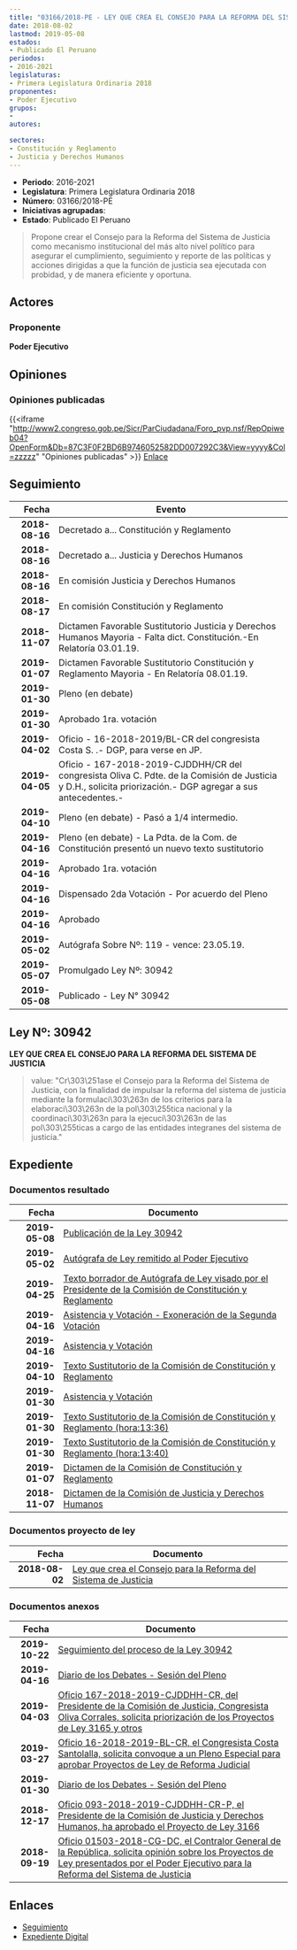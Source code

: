```yaml
---
title: "03166/2018-PE - LEY QUE CREA EL CONSEJO PARA LA REFORMA DEL SISTEMA DE JUSTICIA"
date: 2018-08-02
lastmod: 2019-05-08
estados:
- Publicado El Peruano
periodos:
- 2016-2021
legislaturas:
- Primera Legislatura Ordinaria 2018
proponentes:
- Poder Ejecutivo
grupos:
- 
autores:

sectores:
- Constitución y Reglamento
- Justicia y Derechos Humanos
---
```

- **Periodo**: 2016-2021
- **Legislatura**: Primera Legislatura Ordinaria 2018
- **Número**: 03166/2018-PE
- **Iniciativas agrupadas**: 
- **Estado**: Publicado El Peruano

> Propone crear el Consejo para la Reforma del Sistema de Justicia como mecanismo institucional del más alto nivel político para asegurar el cumplimiento, seguimiento y reporte de las políticas y acciones dirigidas a que la función de justicia sea ejecutada con probidad, y de manera eficiente y oportuna.


## Actores

### Proponente

**Poder Ejecutivo**

## Opiniones

### Opiniones publicadas

{{<iframe "http://www2.congreso.gob.pe/Sicr/ParCiudadana/Foro_pvp.nsf/RepOpiweb04?OpenForm&Db=87C3F0F2BD6B9746052582DD007292C3&View=yyyy&Col=zzzzz" "Opiniones publicadas" >}}
[Enlace](http://www2.congreso.gob.pe/Sicr/ParCiudadana/Foro_pvp.nsf/RepOpiweb04?OpenForm&Db=87C3F0F2BD6B9746052582DD007292C3&View=yyyy&Col=zzzzz)


## Seguimiento

| Fecha | Evento |
|------:|--------|
| **2018-08-16** | Decretado a... Constitución y Reglamento |
| **2018-08-16** | Decretado a... Justicia y Derechos Humanos |
| **2018-08-16** | En comisión Justicia y Derechos Humanos |
| **2018-08-17** | En comisión Constitución y Reglamento |
| **2018-11-07** | Dictamen Favorable Sustitutorio Justicia y Derechos Humanos Mayoria - Falta dict. Constitución.-En Relatoría 03.01.19. |
| **2019-01-07** | Dictamen Favorable Sustitutorio Constitución y Reglamento Mayoria - En Relatoría 08.01.19. |
| **2019-01-30** | Pleno (en debate) |
| **2019-01-30** | Aprobado 1ra. votación |
| **2019-04-02** | Oficio - 16-2018-2019/BL-CR del congresista Costa S. .- DGP, para verse en JP. |
| **2019-04-05** | Oficio - 167-2018-2019-CJDDHH/CR del congresista Oliva C. Pdte. de la Comisión de Justicia y D.H., solicita priorización.- DGP agregar a sus antecedentes.- |
| **2019-04-10** | Pleno (en debate) - Pasó a 1/4 intermedio. |
| **2019-04-16** | Pleno (en debate) - La Pdta. de la Com. de Constitución presentó un nuevo texto sustitutorio |
| **2019-04-16** | Aprobado 1ra. votación |
| **2019-04-16** | Dispensado 2da Votación - Por acuerdo del Pleno |
| **2019-04-16** | Aprobado |
| **2019-05-02** | Autógrafa Sobre Nº: 119 - vence: 23.05.19. |
| **2019-05-07** | Promulgado Ley Nº: 30942 |
| **2019-05-08** | Publicado - Ley N° 30942 |

## Ley Nº: 30942

**LEY QUE CREA EL CONSEJO PARA LA REFORMA DEL SISTEMA DE JUSTICIA**

> value: "Cr\303\251ase el Consejo para la Reforma del Sistema de Justicia, con la finalidad de impulsar la reforma del sistema de justicia mediante la formulaci\303\263n de los criterios para la elaboraci\303\263n de la pol\303\255tica nacional y la coordinaci\303\263n para la ejecuci\303\263n de las pol\303\255ticas a cargo de las entidades integranes del sistema de justicia."


## Expediente

### Documentos resultado

| Fecha | Documento |
|------:|-----------|
| **2019-05-08** | [Publicación de la Ley 30942](http://www.leyes.congreso.gob.pe/Documentos/2016_2021/ADLP/Normas_Legales/30942-LEY.pdf) |
| **2019-05-02** | [Autógrafa de Ley remitido al Poder Ejecutivo](http://www.leyes.congreso.gob.pe/Documentos/2016_2021/ADLP/Texto_Aprobado/AU0316620190502.pdf) |
| **2019-04-25** | [Texto borrador de Autógrafa de Ley visado por el Presidente de la Comisión de Constitución y Reglamento](http://www.leyes.congreso.gob.pe/Documentos/2016_2021/Texto_Borrador_de_Autografa/BAU0316620190425.pdf) |
| **2019-04-16** | [Asistencia y Votación - Exoneración de la Segunda Votación](http://www.leyes.congreso.gob.pe/Documentos/2016_2021/Asistencia_y_Votacion/Proyectos_de_Ley/Exoneracion_de_Segunda_Votacion/ESV0.316620190416.pdf) |
| **2019-04-16** | [Asistencia y Votación](http://www.leyes.congreso.gob.pe/Documentos/2016_2021/Asistencia_y_Votacion/Proyectos_de_Ley/AV0316620190416.pdf) |
| **2019-04-10** | [Texto Sustitutorio de la Comisión de Constitución y Reglamento](http://www.leyes.congreso.gob.pe/Documentos/2016_2021/Texto_Sustitutorio/Proyectos_de_Ley/TS0316620190410.pdf) |
| **2019-01-30** | [Asistencia y Votación](http://www.leyes.congreso.gob.pe/Documentos/2016_2021/Asistencia_y_Votacion/Proyectos_de_Ley/PL_AV03166_20190130.pdf) |
| **2019-01-30** | [Texto Sustitutorio de la Comisión de Constitución y Reglamento (hora:13:36)](http://www.leyes.congreso.gob.pe/Documentos/2016_2021/Texto_Sustitutorio/Proyectos_de_Ley/TS0316620190130-.pdf) |
| **2019-01-30** | [Texto Sustitutorio de la Comisión de Constitución y Reglamento (hora:13:40)](http://www.leyes.congreso.gob.pe/Documentos/2016_2021/Texto_Sustitutorio/Proyectos_de_Ley/TS0316620190130.pdf) |
| **2019-01-07** | [Dictamen de la Comisión de Constitución y Reglamento](http://www.leyes.congreso.gob.pe/Documentos/2016_2021/Dictamenes/Proyectos_de_Ley/03166DC04MAY20190107.pdf) |
| **2018-11-07** | [Dictamen de la Comisión de Justicia y Derechos Humanos](http://www.leyes.congreso.gob.pe/Documentos/2016_2021/Dictamenes/Proyectos_de_Ley/03166DC15MAY20181107.pdf) |

### Documentos proyecto de ley

| Fecha | Documento |
|------:|-----------|
| **2018-08-02** | [Ley que crea el Consejo para la Reforma del Sistema de Justicia](http://www.leyes.congreso.gob.pe/Documentos/2016_2021/Proyectos_de_Ley_y_de_Resoluciones_Legislativas/PL0316620180802.PDF) |

### Documentos anexos

| Fecha | Documento |
|------:|-----------|
| **2019-10-22** | [Seguimiento del proceso de la Ley 30942](http://www.leyes.congreso.gob.pe/Documentos/2016_2021/Seguimiento_de_Proyectos_de_Ley/03166PL20191022.pdf) |
| **2019-04-16** | [Diario de los Debates - Sesión del Pleno](http://www2.congreso.gob.pe/Sicr/DiarioDebates/Publicad.nsf/SesionesPleno/05256D6E0073DFE9052583DF006177E0/$FILE/SLO-2018-6.pdf) |
| **2019-04-03** | [Oficio 167-2018-2019-CJDDHH-CR, del Presidente de la Comisión de Justicia, Congresista Oliva Corrales, solicita priorización de los Proyectos de Ley 3165 y otros](http://www.leyes.congreso.gob.pe/Documentos/2016_2021/Oficios/Comisiones_Ordinarias/OFICIO-167-2018-2019-CJDDHH-CR.pdf) |
| **2019-03-27** | [Oficio 16-2018-2019-BL-CR, el Congresista Costa Santolalla, solicita convoque a un Pleno Especial para aprobar Proyectos de Ley de Reforma Judicial](http://www.leyes.congreso.gob.pe/Documentos/2016_2021/Oficios/Congresistas/OFICIO-16-2018-2019-BL-CR.pdf) |
| **2019-01-30** | [Diario de los Debates - Sesión del Pleno](http://www2.congreso.gob.pe/Sicr/DiarioDebates/Publicad.nsf/SesionesPleno/05256D6E0073DFE905258393006202ED/$FILE/PLO-2018-20B.pdf) |
| **2018-12-17** | [Oficio 093-2018-2019-CJDDHH-CR-P, el Presidente de la Comisión de Justicia y Derechos Humanos, ha aprobado el Proyecto de Ley 3166](http://www.leyes.congreso.gob.pe/Documentos/2016_2021/Oficios/Comisiones_Ordinarias/OFICIO-093-2018-2019-CJDDHH-CR-P.pdf) |
| **2018-09-19** | [Oficio 01503-2018-CG-DC, el Contralor General de la República, solicita opinión sobre los Proyectos de Ley presentados por el Poder Ejecutivo para la Reforma del Sistema de Justicia](http://www.leyes.congreso.gob.pe/Documentos/2016_2021/Oficios/Otras_Instituciones/OFICIO-01503-2018-CG-DC.PDF) |

## Enlaces

- [Seguimiento](http://www2.congreso.gob.pe/Sicr/TraDocEstProc/CLProLey2016.nsf/f7fff46988ca05b1052578e100829cc7/112cf00ab650ac31052582dd006cd1ca?OpenDocument)
- [Expediente Digital](http://www2.congreso.gob.pe/Sicr/TraDocEstProc/Expvirt_2011.nsf/visbusqptramdoc1621/03166?opendocument)

